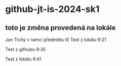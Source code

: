 # github-jt-is-2024-sk1

## toto je změna provedená na lokále

Jan Tichý
v rámci předmětu IS
Test z lokálu 9:21

Test z githubu 9:35

Test z lokálu 9:41